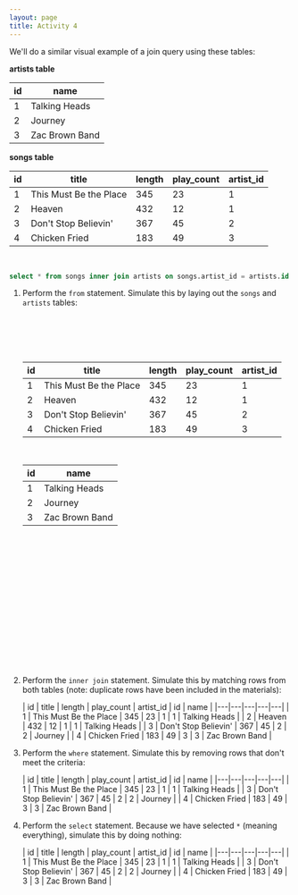 ```yaml
---
layout: page
title: Activity 4
---
```


We'll do a similar visual example of a join query using these tables:

**artists table**

| id | name |
| -- | ---- |
| 1 | Talking Heads |
| 2 | Journey |
| 3 | Zac Brown Band |

**songs table**

| id | title  | length  | play_count  | artist_id |
|---|---|---|---|---|
| 1 | This Must Be the Place | 345 | 23 | 1 |
| 2 | Heaven | 432 | 12 | 1 |
| 3 | Don't Stop Believin' | 367 | 45 | 2 |
| 4 | Chicken Fried | 183 | 49 | 3 |

<br>

```sql
select * from songs inner join artists on songs.artist_id = artists.id where play_count > 20;
```

1. Perform the `from` statement. Simulate this by laying out the `songs` and `artists` tables:

    <br>
    <br>
    <br>
    <br>

    | id | title  | length  | play_count  | artist_id |
    |---|---|---|---|---|
    | 1 | This Must Be the Place | 345 | 23 | 1 |
    | 2 | Heaven | 432 | 12 | 1 |
    | 3 | Don't Stop Believin' | 367 | 45 | 2 |
    | 4 | Chicken Fried | 183 | 49 | 3 |

    <br>

    | id | name |
    | -- | ---- |
    | 1 | Talking Heads |
    | 2 | Journey |
    | 3 | Zac Brown Band |

    <br>
    <br>
    <br>
    <br>
    <br>
    <br>
    <br>
    <br>
    <br>
    <br>
    <br>
    <br>
    <br>
    <br>

2. Perform the `inner join` statement. Simulate this by matching rows from both tables (note: duplicate rows have been included in the materials):

    | id | title  | length  | play_count  | artist_id | id | name |
    |---|---|---|---|---|
    | 1 | This Must Be the Place | 345 | 23 | 1 | 1 | Talking Heads |
    | 2 | Heaven | 432 | 12 | 1 | 1 | Talking Heads |
    | 3 | Don't Stop Believin' | 367 | 45 | 2 | 2 | Journey |
    | 4 | Chicken Fried | 183 | 49 | 3 | 3 | Zac Brown Band |

3. Perform the `where` statement. Simulate this by removing rows that don't meet the criteria:

    | id | title  | length  | play_count  | artist_id | id | name |
    |---|---|---|---|---|
    | 1 | This Must Be the Place | 345 | 23 | 1 | 1 | Talking Heads |
    | 3 | Don't Stop Believin' | 367 | 45 | 2 | 2 | Journey |
    | 4 | Chicken Fried | 183 | 49 | 3 | 3 | Zac Brown Band |

4. Perform the `select` statement. Because we have selected `*` (meaning everything), simulate this by doing nothing:

    | id | title  | length  | play_count  | artist_id | id | name |
    |---|---|---|---|---|
    | 1 | This Must Be the Place | 345 | 23 | 1 | 1 | Talking Heads |
    | 3 | Don't Stop Believin' | 367 | 45 | 2 | 2 | Journey |
    | 4 | Chicken Fried | 183 | 49 | 3 | 3 | Zac Brown Band |
